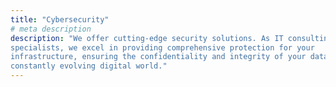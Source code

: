 ```yaml
---
title: "Cybersecurity"
# meta description
description: "We offer cutting-edge security solutions. As IT consulting
specialists, we excel in providing comprehensive protection for your
infrastructure, ensuring the confidentiality and integrity of your data in a
constantly evolving digital world."
---
```

